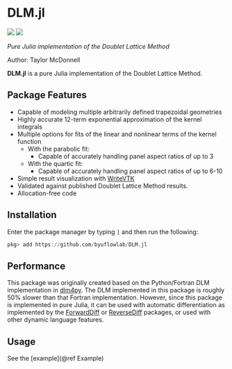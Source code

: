 # DLM.jl

[![](https://img.shields.io/badge/docs-dev-blue.svg)](https://flow.byu.edu/DLM.jl/dev)
![](https://github.com/byuflowlab/DLM.jl/workflows/Run%20tests/badge.svg)

*Pure Julia implementation of the Doublet Lattice Method*

Author: Taylor McDonnell

**DLM.jl** is a pure Julia implementation of the Doublet Lattice Method.

## Package Features
- Capable of modeling multiple arbitrarily defined trapezoidal geometries
- Highly accurate 12-term exponential approximation of the kernel integrals
- Multiple options for fits of the linear and nonlinear terms of the kernel function
  - With the parabolic fit:
    - Capable of accurately handling panel aspect ratios of up to 3
  - With the quartic fit:
    - Capable of accurately handling panel aspect ratios of up to 6-10
- Simple result visualization with [WriteVTK](https://github.com/jipolanco/WriteVTK.jl)
- Validated against published Doublet Lattice Method results.
- Allocation-free code

## Installation

Enter the package manager by typing `]` and then run the following:

```julia
pkg> add https://github.com/byuflowlab/DLM.jl
```

## Performance

This package was originally created based on the Python/Fortran DLM implementation in [dlm4py](https://github.com/gjkennedy/dlm4py). The DLM implemented in this package is roughly 50% slower than that Fortran implementation.  However, since this package is implemented in pure Julia, it can be used with automatic differentiation as implemented by the [ForwardDiff](https://github.com/JuliaDiff/ForwardDiff.jl) or [ReverseDiff](https://github.com/JuliaDiff/ReverseDiff.jl) packages, or used with other dynamic language features.

## Usage

See the [example](@ref Example)
